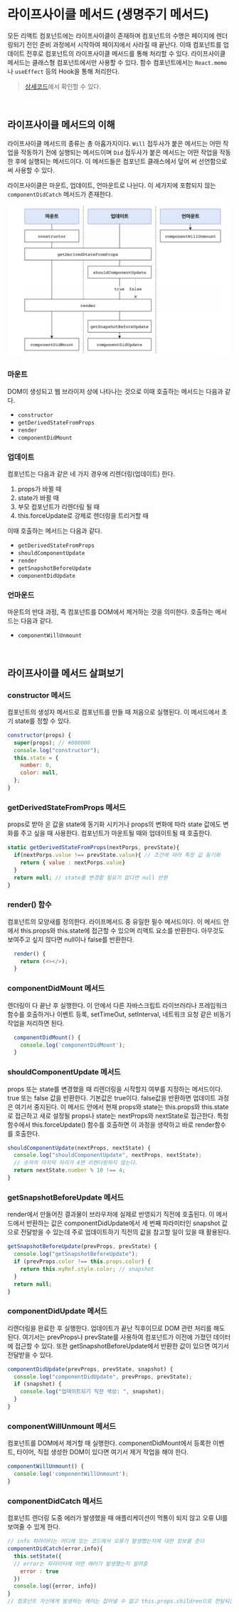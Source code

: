 # 라이프사이클 메서드 (생명주기 메서드)

모든 리액트 컴포넌트에는 라이프사이클이 존재하며 컴포넌트의 수명은 페이지에 렌더링되기 전인 준비 과정에서 시작하여 페이지에서 사라질 때 끝난다. 이때 컴포넌트를 업데이트 전후로 컴포넌트의 라이프사이클 메서드를 통해 처리할 수 있다. 라이프사이클 메서드는 클래스형 컴포넌트에서만 사용할 수 있다. 함수 컴포넌트에서는 `React.memo`나 `useEffect` 등의 Hook을 통해 처리한다.

> [상세코드](https://codesandbox.io/s/react-life-cycle-ey2mwc?file=/src/App.js)에서 확인할 수 있다.

<br/>

## 라이프사이클 메서드의 이해

라이프사이클 메서드의 종류는 총 아홉가지이다. `Will` 접두사가 붙은 메서드는 어떤 작업을 작동하기 전에 실행되는 메서드이며 `Did` 접두사가 붙은 메서드는 어떤 작업을 작동한 후에 실행되는 메서드이다. 이 메서드들은 컴포넌트 클래스에서 덮어 써 선언함으로써 사용할 수 있다.

라이프사이클은 마운트, 업데이트, 언마운트로 나뉜다. 이 세가지에 포함되지 않는 `componentDidCatch` 메서드가 존재한다.

<img src="../img/recycle-method.png">

### 마운트

DOM이 생성되고 웹 브라이저 상에 나타나는 것으로 이때 호출하는 메서드는 다음과 같다.

- `constructor`
- `getDerivedStateFromProps`
- `render`
- `componentDidMount`

### 업데이트

컴포넌트는 다음과 같은 네 가지 경우에 리렌더링(업데이트) 한다.

1. props가 바뀔 때
2. state가 바뀔 때
3. 부모 컴포넌트가 리렌더링 될 때
4. this.forceUpdate로 강제로 렌더링을 트리거할 때

이때 호출하는 메서드는 다음과 같다.

- `getDerivedStateFromProps`
- `shouldComponentUpdate`
- `render`
- `getSnapshotBeforeUpdate`
- `componentDidUpdate`

### 언마운드

마운트의 반대 과정, 즉 컴포넌트를 DOM에서 제거하는 것을 의미한다. 호출하는 메서드는 다음과 같다.

- `componentWillUnmount`

<br/>

## 라이프사이클 메서드 살펴보기

### constructor 메서드

컴포넌트의 생성자 메서드로 컴포넌트를 만들 때 처음으로 실행된다. 이 메서드에서 초기 state를 정할 수 있다.

```js
constructor(props) {
  super(props); // #000000
  console.log("constructor");
  this.state = {
    number: 0,
    color: null,
  };
}
```

### getDerivedStateFromProps 메서드

props로 받아 온 값을 state에 동기화 시키거나 props의 변화에 따라 state 값에도 변화를 주고 싶을 때 사용한다. 컴포넌트가 마운트될 때와 업데이트될 때 호출한다.

```js
static getDerivedStateFromProps(nextPorps, prevState){
  if(nextPorps.value !== prevState.value){ // 조건에 따라 특정 값 동기화
    return { value : nextPorps.value}
  }
  return null; // state를 변경할 필요가 없다면 null 반환
}
```

### render() 함수

컴포넌트의 모양새를 정의한다. 라이프메서드 중 유일한 필수 메서드이다. 이 메서드 안에서 this.props와 this.state에 접근할 수 있으며 리액트 요소를 반환한다. 아무것도 보여주고 싶지 않다면 null이나 false를 반환한다.

```js
  render() {
    return (<></>);
  }
```

### componentDidMount 메서드

렌더링이 다 끝난 후 실행한다. 이 안에서 다른 자바스크립트 라이브러리나 프레임워크 함수를 호출하거나 이벤트 등록, setTimeOut, setInterval, 네트워크 요청 같은 비동기 작업을 처리하면 된다.

```js
  componentDidMount() {
    console.log('componentDidMount');
  }
```

### shouldComponentUpdate 메서드

props 또는 state를 변경했을 때 리렌더링을 시작할지 여부를 지정하는 메서드이다. true 또는 false 값을 반환한다. 기본값은 true이다. false값을 반환하면 업데이트 과정은 여기서 중지된다. 이 메서드 안에서 현재 props와 state는 this.props와 this.state로 접근하고 새로 설정될 props나 state는 nextProps와 nextState로 접근한다. 특정 함수에서 this.forceUpdate() 함수를 호출하면 이 과정을 생략하고 바로 render함수를 호출한다.

```js
shouldComponentUpdate(nextProps, nextState) {
  console.log("shouldComponentUpdate", nextProps, nextState);
  // 숫자의 마지막 자리가 4면 리렌더링하지 않는다.
  return nextState.number % 10 !== 4;
}
```

### getSnapshotBeforeUpdate 메서드

render에서 만들어진 결과물이 브라우저에 실제로 반영되기 직전에 호출된다. 이 메서드에서 반환하는 값은 componentDidUpdate에서 세 번째 파라미터인 snapshot 값으로 전달받을 수 있는데 주로 업데이트하기 직전의 값을 참고할 일이 있을 때 활용된다.

```js
getSnapshotBeforeUpdate(prevProps, prevState) {
  console.log("getSnapshotBeforeUpdate");
  if (prevProps.color !== this.props.color) {
    return this.myRef.style.color; // snapshot
  }
  return null;
}
```

### componentDidUpdate 메서드

리렌더링을 완료한 후 실행한다. 업데이트가 끝난 직후이므로 DOM 관련 처리를 해도 된다. 여기서는 prevProps나 prevState를 사용하여 컴포넌트가 이전에 가졌던 데이터에 접근할 수 있다. 또한 getSnapshotBeforeUpdate에서 반환한 값이 있으면 여기서 전달받을 수 있다.

```js
componentDidUpdate(prevProps, prevState, snapshot) {
  console.log("componentDidUpdate", prevProps, prevState);
  if (snapshot) {
    console.log("업데이트되기 직전 색상: ", snapshot);
  }
}
```

### componentWillUnmount 메서드

컴포넌트를 DOM에서 제거할 때 실행한다. componentDidMount에서 등록한 이벤트, 타이머, 직접 생성한 DOM이 있다면 여기서 제거 작업을 해야 한다.

```js
componentWillUnmount() {
  console.log('componentWillUnmount');
}
```

### componentDidCatch 메서드

컴포넌트 렌더링 도중 에러가 발생했을 때 애플리케이션이 먹통이 되지 않고 오류 UI를 보여줄 수 있게 한다.

```js
// info 파라미터는 어디에 있는 코드에서 오류가 발생했는지에 대한 정보를 준다
componentDidCatch(error,info){
  this.setState({
  // error는 파라미터에 어떤 에러가 발생헀는지 알려줌
    error : true
  })
  console.log({error, info})
}
// 컴포넌트 자신에게 발생하는 에러는 잡아낼 수 없고 this.props.children으로 전달되는 컴포넌트에서 발생하는 에러만 잡아낼 수 있음
```
